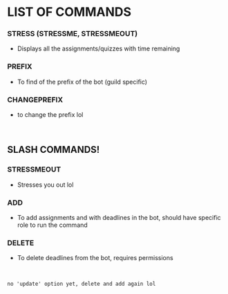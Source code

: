 # LIST OF COMMANDS

### STRESS (STRESSME, STRESSMEOUT)
- Displays all the assignments/quizzes with time remaining

### PREFIX
- To find of the prefix of the bot (guild specific)
    
### CHANGEPREFIX
- to change the prefix lol
  
<br>

## SLASH COMMANDS!

### STRESSMEOUT
- Stresses you out lol

### ADD
- To add assignments and with deadlines in the bot, should have specific role to run the command

### DELETE
- To delete deadlines from the bot, requires permissions

<br>

```no 'update' option yet, delete and add again lol```
